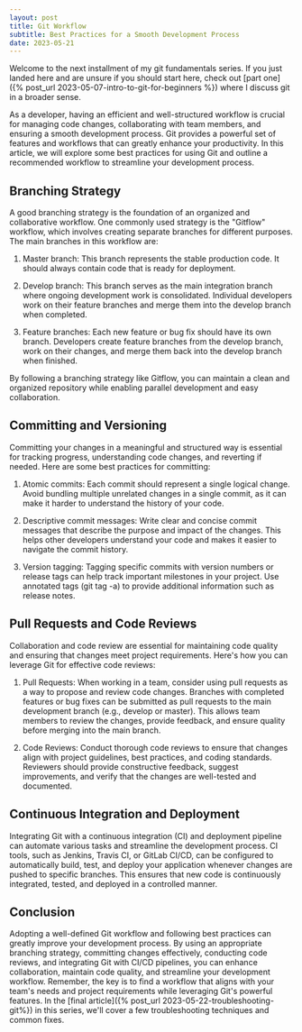 ```yaml
---
layout: post
title: Git Workflow
subtitle: Best Practices for a Smooth Development Process
date: 2023-05-21
---
```

Welcome to the next installment of my git fundamentals series. If you just landed here and are unsure if you should start here, check out [part one]({% post_url 2023-05-07-intro-to-git-for-beginners %}) where I discuss git in a broader sense.

As a developer, having an efficient and well-structured workflow is crucial for managing code changes, collaborating with team members, and ensuring a smooth development process. Git provides a powerful set of features and workflows that can greatly enhance your productivity. In this article, we will explore some best practices for using Git and outline a recommended workflow to streamline your development process.

## Branching Strategy

A good branching strategy is the foundation of an organized and collaborative workflow. One commonly used strategy is the "Gitflow" workflow, which involves creating separate branches for different purposes. The main branches in this workflow are:

1. Master branch: This branch represents the stable production code. It should always contain code that is ready for deployment.

1. Develop branch: This branch serves as the main integration branch where ongoing development work is consolidated. Individual developers work on their feature branches and merge them into the develop branch when completed.

1. Feature branches: Each new feature or bug fix should have its own branch. Developers create feature branches from the develop branch, work on their changes, and merge them back into the develop branch when finished.

By following a branching strategy like Gitflow, you can maintain a clean and organized repository while enabling parallel development and easy collaboration.

## Committing and Versioning

Committing your changes in a meaningful and structured way is essential for tracking progress, understanding code changes, and reverting if needed. Here are some best practices for committing:

1. Atomic commits: Each commit should represent a single logical change. Avoid bundling multiple unrelated changes in a single commit, as it can make it harder to understand the history of your code.

1. Descriptive commit messages: Write clear and concise commit messages that describe the purpose and impact of the changes. This helps other developers understand your code and makes it easier to navigate the commit history.

1. Version tagging: Tagging specific commits with version numbers or release tags can help track important milestones in your project. Use annotated tags (git tag -a) to provide additional information such as release notes.

## Pull Requests and Code Reviews

Collaboration and code review are essential for maintaining code quality and ensuring that changes meet project requirements. Here's how you can leverage Git for effective code reviews:

1. Pull Requests: When working in a team, consider using pull requests as a way to propose and review code changes. Branches with completed features or bug fixes can be submitted as pull requests to the main development branch (e.g., develop or master). This allows team members to review the changes, provide feedback, and ensure quality before merging into the main branch.

1. Code Reviews: Conduct thorough code reviews to ensure that changes align with project guidelines, best practices, and coding standards. Reviewers should provide constructive feedback, suggest improvements, and verify that the changes are well-tested and documented.

## Continuous Integration and Deployment

Integrating Git with a continuous integration (CI) and deployment pipeline can automate various tasks and streamline the development process. CI tools, such as Jenkins, Travis CI, or GitLab CI/CD, can be configured to automatically build, test, and deploy your application whenever changes are pushed to specific branches. This ensures that new code is continuously integrated, tested, and deployed in a controlled manner.

## Conclusion

Adopting a well-defined Git workflow and following best practices can greatly improve your development process. By using an appropriate branching strategy, committing changes effectively, conducting code reviews, and integrating Git with CI/CD pipelines, you can enhance collaboration, maintain code quality, and streamline your development workflow. Remember, the key is to find a workflow that aligns with your team's needs and project requirements while leveraging Git's powerful features. In the [final article]({% post_url 2023-05-22-troubleshooting-git%}) in this series, we'll cover a few troubleshooting techniques and common fixes.
